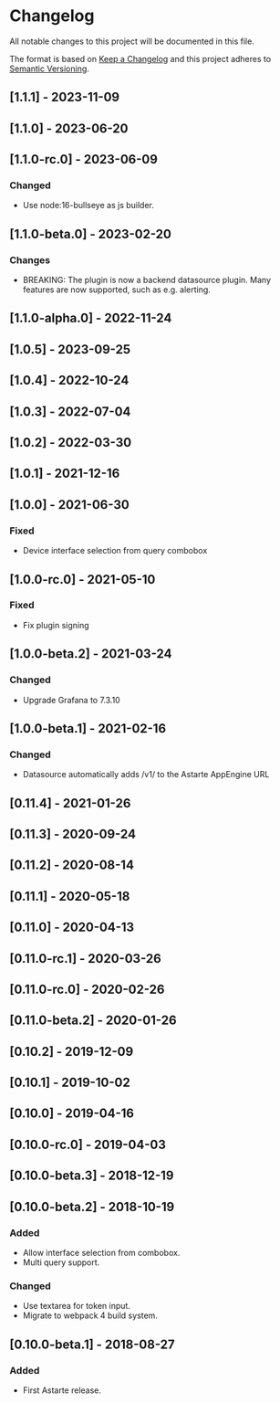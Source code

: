 # Changelog
All notable changes to this project will be documented in this file.

The format is based on [Keep a Changelog](http://keepachangelog.com/en/1.0.0/)
and this project adheres to [Semantic Versioning](http://semver.org/spec/v2.0.0.html).

## [1.1.1] - 2023-11-09

## [1.1.0] - 2023-06-20

## [1.1.0-rc.0] - 2023-06-09
### Changed
- Use node:16-bullseye as js builder.

## [1.1.0-beta.0] - 2023-02-20
### Changes
- BREAKING: The plugin is now a backend datasource plugin.
  Many features are now supported, such as e.g. alerting.

## [1.1.0-alpha.0] - 2022-11-24

## [1.0.5] - 2023-09-25

## [1.0.4] - 2022-10-24

## [1.0.3] - 2022-07-04

## [1.0.2] - 2022-03-30

## [1.0.1] - 2021-12-16

## [1.0.0] - 2021-06-30
### Fixed
- Device interface selection from query combobox

## [1.0.0-rc.0] - 2021-05-10
### Fixed
- Fix plugin signing

## [1.0.0-beta.2] - 2021-03-24
### Changed
- Upgrade Grafana to 7.3.10

## [1.0.0-beta.1] - 2021-02-16
### Changed
- Datasource automatically adds /v1/ to the Astarte AppEngine URL

## [0.11.4] - 2021-01-26

## [0.11.3] - 2020-09-24

## [0.11.2] - 2020-08-14

## [0.11.1] - 2020-05-18

## [0.11.0] - 2020-04-13

## [0.11.0-rc.1] - 2020-03-26

## [0.11.0-rc.0] - 2020-02-26

## [0.11.0-beta.2] - 2020-01-26

## [0.10.2] - 2019-12-09

## [0.10.1] - 2019-10-02

## [0.10.0] - 2019-04-16

## [0.10.0-rc.0] - 2019-04-03

## [0.10.0-beta.3] - 2018-12-19

## [0.10.0-beta.2] - 2018-10-19
### Added
- Allow interface selection from combobox.
- Multi query support.

### Changed
- Use textarea for token input.
- Migrate to webpack 4 build system.

## [0.10.0-beta.1] - 2018-08-27
### Added
- First Astarte release.

